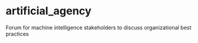 # artificial_agency
Forum for machine intelligence stakeholders to discuss organizational best practices
